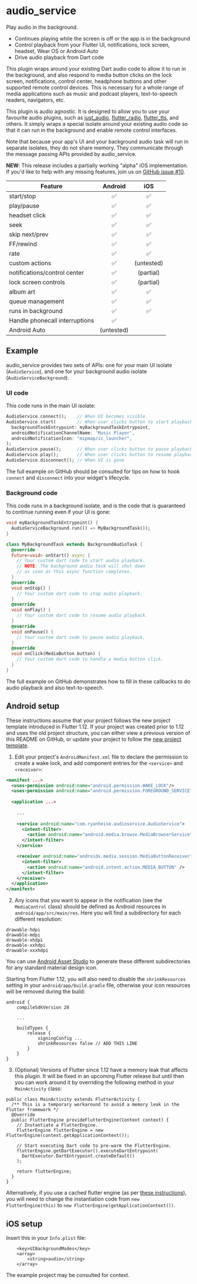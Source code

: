 # audio_service

Play audio in the background.

* Continues playing while the screen is off or the app is in the background
* Control playback from your Flutter UI, notifications, lock screen, headset, Wear OS or Android Auto
* Drive audio playback from Dart code

This plugin wraps around your existing Dart audio code to allow it to run in the background, and also respond to media button clicks on the lock screen, notifications, control center, headphone buttons and other supported remote control devices. This is necessary for a whole range of media applications such as music and podcast players, text-to-speech readers, navigators, etc.

This plugin is audio agnostic. It is designed to allow you to use your favourite audio plugins, such as [just_audio](https://pub.dartlang.org/packages/just_audio), [flutter_radio](https://pub.dev/packages/flutter_radio), [flutter_tts](https://pub.dartlang.org/packages/flutter_tts), and others. It simply wraps a special isolate around your existing audio code so that it can run in the background and enable remote control interfaces.

Note that because your app's UI and your background audio task will run in separate isolates, they do not share memory. They communicate through the message passing APIs provided by audio_service.

**NEW**: This release includes a partially working "alpha" iOS implementation. If you'd like to help with any missing features, join us on [GitHub issue #10](https://github.com/ryanheise/audio_service/issues/10).

| Feature                        | Android    | iOS        |
| -------                        | :-------:  | :-----:    |
| start/stop                     | ✅         | ✅         |
| play/pause                     | ✅         | ✅         |
| headset click                  | ✅         | ✅         |
| seek                           | ✅         | ✅         |
| skip next/prev                 | ✅         | ✅         |
| FF/rewind                      | ✅         | ✅         |
| rate                           | ✅         | ✅         |
| custom actions                 | ✅         | (untested) |
| notifications/control center   | ✅         | (partial)  |
| lock screen controls           | ✅         | (partial)  |
| album art                      | ✅         | ✅         |
| queue management               | ✅         | ✅         |
| runs in background             | ✅         | ✅         |
| Handle phonecall interruptions | ✅         |            |
| Android Auto                   | (untested) |            |

## Example

audio_service provides two sets of APIs: one for your main UI isolate (`AudioService`), and one for your background audio isolate (`AudioServiceBackground`).

### UI code

This code runs in the main UI isolate:

```dart
AudioService.connect();    // When UI becomes visible
AudioService.start(        // When user clicks button to start playback
  backgroundTaskEntrypoint: myBackgroundTaskEntrypoint,
  androidNotificationChannelName: 'Music Player',
  androidNotificationIcon: "mipmap/ic_launcher",
);
AudioService.pause();      // When user clicks button to pause playback
AudioService.play();       // When user clicks button to resume playback
AudioService.disconnect(); // When UI is gone
```

The full example on GitHub should be consulted for tips on how to hook `connect` and `disconnect` into your widget's lifecycle.

### Background code

This code runs in a background isolate, and is the code that is guaranteed to continue running even if your UI is gone:

```dart
void myBackgroundTaskEntrypoint() {
  AudioServiceBackground.run(() => MyBackgroundTask());
}

class MyBackgroundTask extends BackgroundAudioTask {
  @override
  Future<void> onStart() async {
    // Your custom dart code to start audio playback.
    // NOTE: The background audio task will shut down
    // as soon as this async function completes.
  }
  @override
  void onStop() {
    // Your custom dart code to stop audio playback.
  }
  @override
  void onPlay() {
    // Your custom dart code to resume audio playback.
  }
  @override
  void onPause() {
    // Your custom dart code to pause audio playback.
  }
  @override
  void onClick(MediaButton button) {
    // Your custom dart code to handle a media button click.
  }
}
```

The full example on GitHub demonstrates how to fill in these callbacks to do audio playback and also text-to-speech.

## Android setup

These instructions assume that your project follows the new project template introduced in Flutter 1.12. If your project was created prior to 1.12 and uses the old project structure, you can either view a previous version of this README on GitHub, or update your project to follow the [new project template](https://github.com/flutter/flutter/wiki/Upgrading-pre-1.12-Android-projects).

1. Edit your project's `AndroidManifest.xml` file to declare the permission to create a wake lock, and add component entries for the `<service>` and `<receiver>`:

```xml
<manifest ...>
  <uses-permission android:name="android.permission.WAKE_LOCK"/>
  <uses-permission android:name="android.permission.FOREGROUND_SERVICE"/>
  
  <application ...>
    
    ...
    
    <service android:name="com.ryanheise.audioservice.AudioService">
      <intent-filter>
        <action android:name="android.media.browse.MediaBrowserService" />
      </intent-filter>
    </service>

    <receiver android:name="androidx.media.session.MediaButtonReceiver" >
      <intent-filter>
        <action android:name="android.intent.action.MEDIA_BUTTON" />
      </intent-filter>
    </receiver> 
  </application>
</manifest>
```

2. Any icons that you want to appear in the notification (see the `MediaControl` class) should be defined as Android resources in `android/app/src/main/res`. Here you will find a subdirectory for each different resolution:

```
drawable-hdpi
drawable-mdpi
drawable-xhdpi
drawable-xxhdpi
drawable-xxxhdpi
```

You can use [Android Asset Studio](https://romannurik.github.io/AndroidAssetStudio/) to generate these different subdirectories for any standard material design icon.

Starting from Flutter 1.12, you will also need to disable the `shrinkResources` setting in your `android/app/build.gradle` file, otherwise your icon resources will be removed during the build:

```
android {
    compileSdkVersion 28

    ...

    buildTypes {
        release {
            signingConfig ...
            shrinkResources false // ADD THIS LINE
        }
    }
}
```

3. (Optional) Versions of Flutter since 1.12 have a memory leak that affects this plugin. It will be fixed in an upcoming Flutter release but until then you can work around it by overriding the following method in your `MainActivity` class:

```
public class MainActivity extends FlutterActivity {
  /** This is a temporary workaround to avoid a memory leak in the Flutter framework */
  @Override
  public FlutterEngine provideFlutterEngine(Context context) {
    // Instantiate a FlutterEngine.
    FlutterEngine flutterEngine = new FlutterEngine(context.getApplicationContext());

    // Start executing Dart code to pre-warm the FlutterEngine.
    flutterEngine.getDartExecutor().executeDartEntrypoint(
      DartExecutor.DartEntrypoint.createDefault()
    );

    return flutterEngine;
  }
}
```

Alternatively, if you use a cached flutter engine (as per [these instructions](https://flutter.dev/docs/development/add-to-app/android/add-flutter-screen#step-3-optional-use-a-cached-flutterengine)), you will need to change the instantiation code from `new FlutterEngine(this)` to `new FlutterEngine(getApplicationContext())`.

## iOS setup

Insert this in your `Info.plist` file:

```
	<key>UIBackgroundModes</key>
	<array>
		<string>audio</string>
	</array>
```

The example project may be consulted for context.
